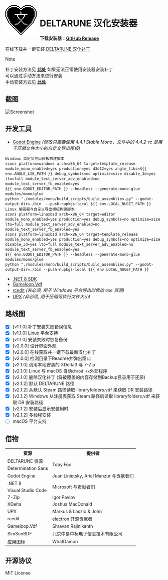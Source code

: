 <img width="100" height="100" align="left" style="float: left; margin: 0 10px 0 0;" alt="Logo" src="patcher_icon.png">

# DELTARUNE 汉化安装器

**下载安装器：[GitHub Release](https://github.com/gm3dr/DeltaruneChinesePatcher/releases/latest)**

在线下载并一键安装 [DELTARUNE 汉化补丁](https://github.com/gm3dr/DeltaruneChinese/releases)

> [!NOTE]
> 补丁安装方法见 **[此处](https://github.com/gm3dr/DeltaruneChinese/blob/main/README.md#%E8%A1%A5%E4%B8%81%E5%AE%89%E8%A3%85%E6%96%B9%E6%B3%95)**
> 如果无法正常使用安装器安装补丁<br>
> 可以通过手动方法来进行安装<br>
> 手动安装方式见 **[此处](https://github.com/gm3dr/DeltaruneChinese/blob/main/README.md#%E6%89%8B%E5%8A%A8%E5%AE%89%E8%A3%85)**

## 截图

![Screenshot](./screenshot.png)

## 开发工具

- [Godot Engine](https://godotengine.org) *(修改只需要使用 4.4.1 Stable Mono，文件中的 4.4.2-rc 是用于压缩文件大小的自定义导出模板)*
```
Windows 自定义导出模板构建脚本
scons platform=windows arch=x86_64 target=template_release module_mono_enabled=yes production=yes d3d12=yes angle_libs=${{ env.ANGLE_LIB_PATH }} debug_symbols=no optimize=size disable_3d=yes lto=full module_text_server_adv_enabled=no module_text_server_fb_enabled=yes
${{ env.GODOT_EDITOR_PATH }} --headless --generate-mono-glue modules/mono/glue
python "./modules/mono/build_scripts/build_assemblies.py" --godot-output-dir=./bin  --push-nupkgs-local ${{ env.LOCAL_NUGET_PATH }}
Linux 编辑器与自定义导出模板构建脚本
scons platform=linuxbsd arch=x86_64 target=editor module_mono_enabled=yes production=yes debug_symbols=no optimize=size lto=full module_text_server_adv_enabled=no module_text_server_fb_enabled=yes
scons platform=linuxbsd arch=x86_64 target=template_release module_mono_enabled=yes production=yes debug_symbols=no optimize=size disable_3d=yes lto=full module_text_server_adv_enabled=no module_text_server_fb_enabled=yes
${{ env.GODOT_EDITOR_PATH }} --headless --generate-mono-glue modules/mono/glue
python "./modules/mono/build_scripts/build_assemblies.py" --godot-output-dir=./bin --push-nupkgs-local ${{ env.LOCAL_NUGET_PATH }}
```
- [.NET 8 SDK](https://dotnet.microsoft.com)
- [Gameloop.Vdf](https://www.nuget.org/packages/Gameloop.Vdf)
- [rcedit](https://github.com/electron/rcedit) *(非必须, 用于 Windows 平台导出时修改 exe 资源)*
- [UPX](https://github.com/upx/upx/releases) *(非必须, 用于压缩可执行文件大小)*

## 路线图

 - [x] \[v1.1.0\] 补丁安装失败错误信息
 - [x] \[v1.1.0\] Linux 平台支持
 - [x] \[v1.1.0\] 安装失败时恢复备份
 - [x] \[v2.0.0\] 设计界面外观
 - [x] \[v2.0.0\] 在线获取并一键下载最新汉化补丁
 - [x] \[v2.0.0\] 检测目录下Readme并弹出窗口
 - [x] \[v2.1.0\] 调用本地安装的 XDelta3 与 7-Zip
 - [x] \[v2.1.0\] Linux 与 macOS 自动`chmod +x`外部程序
 - [x] \[v2.1.0\] 删除汉化补丁 (将被覆盖的内容存储到Backup目录用于还原)
 - [x] \[v2.1.2\] 默认 DELTARUNE 路径
 - [x] \[v2.1.2\] 从默认 Steam 路径读取 libraryfolders.vdf 来获取 DR 安装路径
 - [x] \[v2.1.2\] Windows 从注册表获取 Steam 路径后读取 libraryfolders.vdf 来获取 DR 安装路径
 - [x] \[v2.1.2\] 安装后显示安装用时
 - [x] \[v2.1.2\] 多线程安装
 - [ ] macOS 平台支持

## 借物


<table>
	<tr>
		<th>资源</th>
		<th>提供者</th>
	</tr>
	<tr>
		<td>DELTARUNE 资源</td>
		<td rowspan="2">Toby Fox</td>
	</tr>
	<tr>
		<td>Determination Sans</td>
	</tr>
    <tr>
        <td>Godot Engine</td>
        <td>Juan Linietsky, Ariel Manzur 与贡献者们</td>
    </tr>
    <tr>
        <td>.NET 8</td>
        <td rowspan="2">Microsoft 与贡献者们</td>
    </tr>
    <tr>
        <td>Visual Studio Code</td>
    </tr>
    </tr>
        <td>7-Zip</td>
        <td>Igor Pavlov</td>
    </tr>
    </tr>
        <td>XDelta</td>
        <td>Joshua MacDonald</td>
    </tr>
    </tr>
        <td>UPX</td>
        <td>Markus & Laszlo & John</td>
    </tr>
    </tr>
        <td>rcedit</td>
        <td>electron 开源贡献者</td>
    </tr>
    </tr>
        <td>Gameloop.Vdf</td>
        <td>Shravan Rajinikanth</td>
    </tr>
    </tr>
        <td>SimSunBDF</td>
        <td>北京中易中标电子信息技术有限公司</td>
    </tr>
    </tr>
        <td>应用图标</td>
        <td>WhatDamon</td>
    </tr>
</table>

 ## 开源协议

MIT License